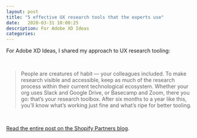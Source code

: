 ```yaml
---
layout: post
title: "5 effective UX research tools that the experts use"
date:   2020-03-31 10:00:25
description: For Adobe XD Ideas
categories:
---
```


For Adobe XD Ideas, I shared my approach to UX research tooling:

<br />

>People are creatures of habit — your colleagues included. To make research visible and accessible, keep as much of the research process within their current technological ecosystem. Whether your org uses Slack and Google Drive, or Basecamp and Zoom, there you go: that’s your research toolbox. After six months to a year like this, you’ll know what’s working just fine and what’s ripe for better tooling.

<br />

[Read the entire post on the Shopify Partners blog](https://www.shopify.com/partners/blog/user-research-methods).
